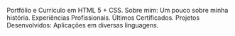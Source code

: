 Portfólio e Currículo em HTML 5 + CSS.
Sobre mim: Um pouco sobre minha história.
Experiências Profissionais.
Ùltimos Certificados.
Projetos Desenvolvidos: Aplicações em diversas linguagens.
